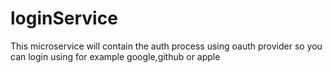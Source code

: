 # loginService

This microservice will contain the auth process using oauth provider so you can login using for example google,github or apple

